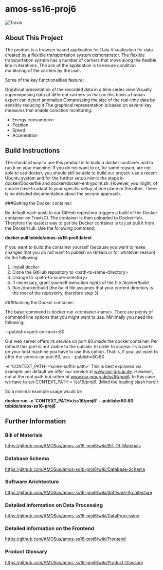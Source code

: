 # amos-ss16-proj6
![Travis](https://api.travis-ci.org/AMOSus/amos-ss16-proj6.svg?branch=master)

## About This Project
The product is a browser based application for Data Visualization for data created by a flexible transportation system demonstrator. The flexible transportation system has a number of carriers that move along the flexible line in iterations. The aim of the application is to ensure condition monitoring of the carriers by the user.

Some of the key functionalities feature:

Graphical presentation of the recorded data in a time series view Visually superimposing data of different carriers so that on this basis a human expert can detect anomalies Compressing the size of the real-time data by sensibly reducing it The graphical representation is based on several key measures that enable condition monitoring:

* Energy consumption
* Position
* Speed
* Acceleration

## Build Instructions

The standard way to use this product is to build a docker container and to run it on your machine.
If you do not want to or, for some reason, are not able to use docker, you should still be able to build our project: use a recent Ubuntu system and for the further setup mimic the steps in docker/Dockerfile and docker/docker-entrypoint.sh. However, you might, of course have to adapt to your specific setup at one place or the other. There is no detailed documentation about the second approach.

###Getting the Docker container:

By default each push to our GitHub repository triggers a build of the Docker container on TravisCI. The container is then uploaded to DockerHub. Therefore the easiest way to get the Docker container is to just pull it from the DockerHub. Use the following command:

**docker pull tobido/amos-ss16-pro6:latest**

If you want to build the container yourself (because you want to make changes that you do not want to publish on GitHub or for whatever reason) do the following:

1. Install docker
2. Clone the GitHub repository to \<path-to-some-directory\>
3. Change to \<path-to-some-directory\>
4. If necessary, grant yourself execution rights of the file /docker/build
5. Run /docker/build (the build file assumes that your current directory is the root of the repository, therefore step 3)


###Running the Docker container:

The basic command is docker run \<container-name\>. There are plenty of command line options that you might want to use. Minimally you need the following:

--publish=\<port-on-host\>:80

Our web server offers its service on port 80 *inside* the docker container. Per default this port is not visible to the outside. In order to access it via ports on your host machine you have to use this option. That is, if you just want to offer the service on port 80, use --publish=80:80

-e 'CONTEXT_PATH=\<some-suffix-path\>' This is best explained via example: per default we offer our service at www.osr-group.de. However, not at the root path but rather at www.osr.group.de/ss16/proj6. In this case we have to set CONTEXT_PATH = /ss16/proj6. (Mind the leading slash here!)

So a minimal example usage would be

**docker run -e 'CONTEXT_PATH=/ss16/proj6' --publish=80:80 tobido/amos-ss16-proj6**


## Further Information
### Bill of Materials
https://github.com/AMOSus/amos-ss16-proj6/wiki/Bill-Of-Materials
### Database Schema
https://github.com/AMOSus/amos-ss16-proj6/wiki/Database-Schema
### Software Arichtecture
https://github.com/AMOSus/amos-ss16-proj6/wiki/Software-Architecture
### Detailed Information on Data Processing
https://github.com/AMOSus/amos-ss16-proj6/wiki/DataProcessing
### Detailed Information on the Frontend
https://github.com/AMOSus/amos-ss16-proj6/wiki/Frontend
### Product Glossary
https://github.com/AMOSus/amos-ss16-proj6/wiki/Product-Glossary
